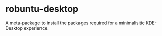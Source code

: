# robuntu-desktop
A meta-package to install the packages required for a minimalisitic KDE-Desktop experience.
